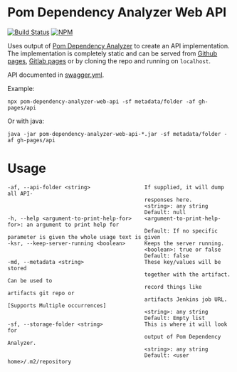 # Pom Dependency Analyzer Web API
[![Build Status](https://travis-ci.org/tomasbjerre/pom-dependency-analyzer-web-api.svg?branch=master)](https://travis-ci.org/tomasbjerre/pom-dependency-analyzer-web-api)
[![NPM](https://img.shields.io/npm/v/pom-dependency-analyzer-web-api.svg?style=flat-square) ](https://www.npmjs.com/package/pom-dependency-analyzer-web-api)

Uses output of [Pom Dependency Analyzer](https://github.com/tomasbjerre/pom-dependency-analyzer) to create an API implementation. The implementation is completely static and can be served from [Github pages](https://pages.github.com/), [Gitlab pages](https://docs.gitlab.com/ce/user/project/pages/) or by cloning the repo and running on `localhost`.

API documented in [swagger.yml](https://petstore.swagger.io/?url=https://raw.githubusercontent.com/tomasbjerre/pom-dependency-analyzer-web-api/master/swagger.yml).

Example:

```shell
npx pom-dependency-analyzer-web-api -sf metadata/folder -af gh-pages/api
```

Or with java:

```shell
java -jar pom-dependency-analyzer-web-api-*.jar -sf metadata/folder -af gh-pages/api
```

# Usage

```shell
-af, --api-folder <string>                 If supplied, it will dump all API-
                                           responses here.
                                           <string>: any string
                                           Default: null
-h, --help <argument-to-print-help-for>    <argument-to-print-help-for>: an argument to print help for
                                           Default: If no specific parameter is given the whole usage text is given
-ksr, --keep-server-running <boolean>      Keeps the server running.
                                           <boolean>: true or false
                                           Default: false
-md, --metadata <string>                   These key/values will be stored 
                                           together with the artifact. Can be used to 
                                           record things like artifacts git repo or 
                                           artifacts Jenkins job URL. [Supports Multiple occurrences]
                                           <string>: any string
                                           Default: Empty list
-sf, --storage-folder <string>             This is where it will look for 
                                           output of Pom Dependency Analyzer.
                                           <string>: any string
                                           Default: <user home>/.m2/repository
```
